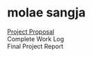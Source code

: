 # molae sangja

[Project Proposal](https://github.com/user-attachments/files/17818051/AI.API.Project.Proposal.2.pdf)    
Complete Work Log   
Final Project Report
